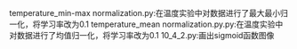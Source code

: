 temperature_min-max normalization.py:在温度实验中对数据进行了最大最小归一化，将学习率改为0.1
temperature_mean normalization.py.py:在温度实验中对数据进行了均值归一化，将学习率改为0.1
10_4_2.py:画出sigmoid函数图像